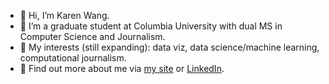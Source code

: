 - 👋 Hi, I’m Karen Wang.
- 🌱 I’m a graduate student at Columbia University with dual MS in Computer Science and Journalism. 
- 👀 My interests (still expanding): data viz, data science/machine learning, computational journalism.
- 🌟 Find out more about me via [my site](https://www.karenswang.com/) or [LinkedIn](https://www.linkedin.com/in/karen-siqi-wang/).


<!---
karenswang/karenswang is a ✨ special ✨ repository because its `README.md` (this file) appears on your GitHub profile.
You can click the Preview link to take a look at your changes.
--->
